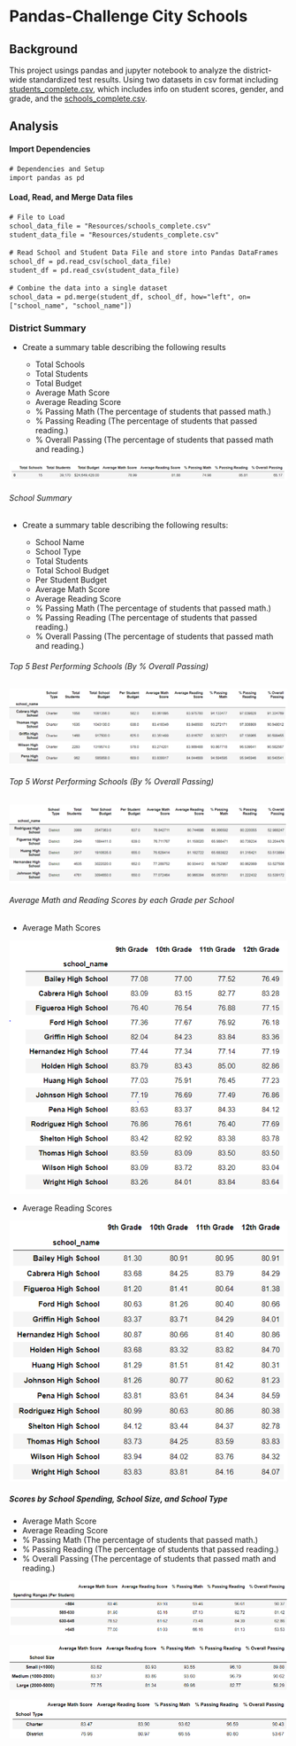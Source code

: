 # Pandas-Challenge City Schools

## Background

This project usings pandas and jupyter notebook to analyze the district-wide standardized test results.  Using two datasets in csv format including [students_complete.csv](PyCitySchools/Resources/students_complete.csv), which includes info on student scores, gender, and grade, and the [schools_complete.csv](PyCitySchools/Resources/schools_complete.csv).

## Analysis

#### Import Dependencies

	# Dependencies and Setup
	import pandas as pd

#### Load, Read, and Merge Data files

	# File to Load
	school_data_file = "Resources/schools_complete.csv"
	student_data_file = "Resources/students_complete.csv"

	# Read School and Student Data File and store into Pandas DataFrames
	school_df = pd.read_csv(school_data_file)
	student_df = pd.read_csv(student_data_file)

	# Combine the data into a single dataset
	school_data = pd.merge(student_df, school_df, how="left", on=["school_name", "school_name"])


### District Summary

* Create a summary table describing the following results

	* Total Schools
  	* Total Students
  	* Total Budget
  	* Average Math Score
  	* Average Reading Score
  	* % Passing Math (The percentage of students that passed math.)
  	* % Passing Reading (The percentage of students that passed reading.)
  	* % Overall Passing (The percentage of students that passed math and reading.)

![District_Summary](PyCitySchools/Summary_Tables/District_Summary.PNG)

###### School Summary

* Create a summary table describing the following results:

  	* School Name
  	* School Type
  	* Total Students
  	* Total School Budget
  	* Per Student Budget
  	* Average Math Score
  	* Average Reading Score
  	* % Passing Math (The percentage of students that passed math.)
  	* % Passing Reading (The percentage of students that passed reading.)
  	* % Overall Passing (The percentage of students that passed math and reading.)

###### Top 5 Best Performing Schools (By % Overall Passing)

![Top5](PyCitySchools/Summary_Tables/Top5_Schools.PNG)


###### Top 5 Worst Performing Schools (By % Overall Passing)

![Bottom5](PyCitySchools/Summary_Tables/TopWorstSchools.PNG)


###### Average Math and Reading Scores by each Grade per School

*  Average Math Scores

![AvgMath](PyCitySchools/Summary_Tables/Avg_Math_Scores.PNG)

*  Average Reading Scores

![AvgReading](PyCitySchools/Summary_Tables/Avg_Reading_Scores.PNG)

##### Scores by School Spending, School Size, and School Type

  * Average Math Score
  * Average Reading Score
  * % Passing Math (The percentage of students that passed math.)
  * % Passing Reading (The percentage of students that passed reading.)
  * % Overall Passing (The percentage of students that passed math and reading.)

![School_Spending](PyCitySchools/Summary_Tables/Scores_by_Spending.PNG)

![School_Size](PyCitySchools/Summary_Tables/Scores_by_Size.PNG)

![School_Type](PyCitySchools/Summary_Tables/School_Type.PNG)